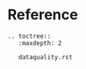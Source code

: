 # Reference

```{eval-rst}
.. toctree::
   :maxdepth: 2

   dataquality.rst

```

```{include} intro.md

```

```{include} dataquality.md

```